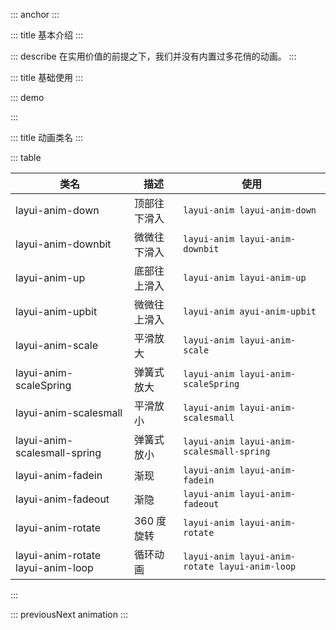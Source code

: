 ::: anchor
:::

::: title 基本介绍
:::

::: describe 在实用价值的前提之下，我们并没有内置过多花俏的动画。
:::

::: title 基础使用
:::

::: demo

<template>
  <div class="anim">
    <ul class="layui-border-box site-doc-icon site-doc-anim">
      <li style="height:auto">
        <div class="layui-anim layui-anim-down" @click="replay">顶部往下滑入</div>
        <div class="code">layui-anim-down</div>
      </li>
      <li style="height:auto">
        <div class="layui-anim layui-anim-downbit" @click="replay">微微往下滑入</div>
        <div class="code">layui-anim-downbit</div>
      </li>
      <li style="height:auto">
        <div class="layui-anim layui-anim-up" @click="replay">底部往上滑入</div>
        <div class="code">layui-anim-up</div>
      </li>
      <li style="height:auto">
        <div class="layui-anim layui-anim-upbit" @click="replay">微微往上滑入</div>
        <div class="code">layui-anim-upbit</div>
      </li>
      <li style="height:auto">
        <div class="layui-anim layui-anim-scale" @click="replay">平滑放大</div>
        <div class="code">layui-anim-scale</div>
      </li>
      <li style="height:auto">
        <div class="layui-anim layui-anim-scaleSpring" @click="replay">弹簧式放大</div>
        <div class="code">layui-anim-scaleSpring</div>
      </li>
      <li style="height:auto">
        <div class="layui-anim layui-anim-scalesmall" @click="replay">平滑放小</div>
        <div class="code">layui-anim-scalesmall</div>
      </li>
      <li style="height:auto">
        <div class="layui-anim layui-anim-scalesmall-spring" @click="replay">弹簧式放小</div>
        <div class="code">layui-anim-scalesmall-spring</div>
      </li>
      <li style="height:auto">
        <div class="layui-anim layui-anim-fadein" @click="replay">渐现</div>
        <div class="code">layui-anim-fadein</div>
      </li>
      <li style="height:auto">
        <div class="layui-anim" @click="replay($event,'layui-anim-fadeout')">渐隐</div>
        <div class="code">layui-anim-fadeout</div>
      </li>
      <li style="height:auto">
        <div class="layui-anim layui-anim-rotate" @click="replay">360度旋转</div>
        <div class="code">layui-anim-rotate</div>
      </li>
      <li style="height:auto">
        <div class="layui-anim layui-anim-rotate layui-anim-loop" @click="replay">循环动画</div>
        <div class="code">追加：layui-anim-loop</div>
      </li>
    </ul>
  </div>
</template>

<script>
import { ref } from 'vue'

export default {
  setup() {
    const replay = (e, aninClass) => {
      const el = e.currentTarget;
      const targetClass = el.classList[1];
      if(!targetClass){
        el.classList.add(aninClass);
      }else{
        el.classList.remove(targetClass);
        setTimeout(() => {
          el.classList.add(targetClass);
        },100) 
      }
    }
    return {
      replay
    }
  }
}
</script>

:::

::: title 动画类名
:::

::: table

| 类名                             | 描述         | 使用                                           |
| ---------------------------------| ------------ | ---------------------------------------------- |
| layui-anim-down                  | 顶部往下滑入 | `layui-anim layui-anim-down`                   |
| layui-anim-downbit               | 微微往下滑入 | `layui-anim layui-anim-downbit`                |
| layui-anim-up                    | 底部往上滑入 | `layui-anim layui-anim-up`                     |
| layui-anim-upbit                 | 微微往上滑入 | `layui-anim ayui-anim-upbit`                   |
| layui-anim-scale                 | 平滑放大     | `layui-anim layui-anim-scale`                  |
| layui-anim-scaleSpring           | 弹簧式放大   | `layui-anim layui-anim-scaleSpring`            |
| layui-anim-scalesmall            | 平滑放小     | `layui-anim layui-anim-scalesmall`             |
| layui-anim-scalesmall-spring     | 弹簧式放小   | `layui-anim layui-anim-scalesmall-spring`      |
| layui-anim-fadein                | 渐现         | `layui-anim layui-anim-fadein`                 |
| layui-anim-fadeout               | 渐隐         | `layui-anim layui-anim-fadeout`                |
| layui-anim-rotate                | 360 度旋转   | `layui-anim layui-anim-rotate`                 |
| layui-anim-rotate layui-anim-loop| 循环动画     | `layui-anim layui-anim-rotate layui-anim-loop` |

:::

::: previousNext animation
:::